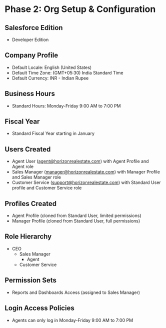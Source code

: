 # Phase 2: Org Setup & Configuration

## Salesforce Edition
- Developer Edition

## Company Profile
- Default Locale: English (United States)
- Default Time Zone: (GMT+05:30) India Standard Time
- Default Currency: INR - Indian Rupee

## Business Hours
- Standard Hours: Monday-Friday 9:00 AM to 7:00 PM

## Fiscal Year
- Standard Fiscal Year starting in January

## Users Created
- Agent User (agent@horizonrealestate.com) with Agent Profile and Agent role
- Sales Manager (manager@horizonrealestate.com) with Manager Profile and Sales Manager role
- Customer Service (support@horizonrealestate.com) with Standard User profile and Customer Service role

## Profiles Created
- Agent Profile (cloned from Standard User, limited permissions)
- Manager Profile (cloned from Standard User, full permissions)

## Role Hierarchy
- CEO
  - Sales Manager
    - Agent
  - Customer Service

## Permission Sets
- Reports and Dashboards Access (assigned to Sales Manager)

## Login Access Policies
- Agents can only log in Monday-Friday 9:00 AM to 7:00 PM
